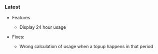 ### Latest

+ Features
  - Display 24 hour usage

+ Fixes:

  - Wrong calculation of usage when a topup happens in that period
